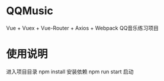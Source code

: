 # QQMusic
Vue + Vuex + Vue-Router + Axios + Webpack QQ音乐练习项目

# 使用说明
进入项目目录 npm install 安装依赖
npm run start 启动
